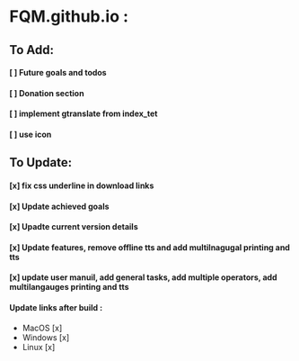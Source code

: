 # FQM.github.io :

## To Add:
#### [ ] Future goals and todos
#### [ ] Donation section
#### [ ] implement gtranslate from index_tet
#### [ ] use icon

## To Update:
#### [x] fix css underline in download links
#### [x] Update achieved goals
#### [x] Upadte current version details
#### [x] Update features, remove offline tts and add multilnagugal printing and tts
#### [x] update user manuil, add general tasks, add multiple operators, add multilangauges printing and tts
#### Update links after build :
- MacOS [x]
- Windows [x]
- Linux [x]